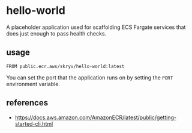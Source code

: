 # hello-world

A placeholder application used for scaffolding ECS Fargate services that does just enough to pass health checks.  

## usage

```
FROM public.ecr.aws/skryv/hello-world:latest
```

You can set the port that the application runs on by setting the `PORT` environment variable.

## references

- https://docs.aws.amazon.com/AmazonECR/latest/public/getting-started-cli.html
